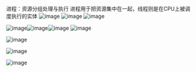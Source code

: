 进程：资源分组处理与执行
进程用于把资源集中在一起，线程则是在CPU上被调度执行的实体
![image](https://user-images.githubusercontent.com/107925483/228170844-04896474-ec36-4d1c-940c-d33632c273c2.png)
![image](https://user-images.githubusercontent.com/107925483/228171584-829b7a65-a637-4294-b63e-5db28ff91c46.png)
![image](https://user-images.githubusercontent.com/107925483/228178277-84fd3bae-4d0f-4e38-9102-1cc89af4e8f1.png)


![image](https://user-images.githubusercontent.com/107925483/228420184-93f94535-c348-4586-b23c-6b2ac6b2c238.png)![image](https://user-images.githubusercontent.com/107925483/228420210-cd24777c-4bf3-490b-bc1a-0fce45e377e3.png)![image](https://user-images.githubusercontent.com/107925483/228420312-6b9cfee0-fa76-41b6-9e4d-17217c161444.png)
![image](https://user-images.githubusercontent.com/107925483/228420376-9f6f2fda-fbdc-4b5a-8147-82679999f09b.png)



![image](https://user-images.githubusercontent.com/107925483/228454012-a2335e60-5723-4539-9abf-86a038d7a451.png)

![image](https://user-images.githubusercontent.com/107925483/228467797-1c685274-ff0b-4d97-b819-ee107cde9b39.png)

![image](https://user-images.githubusercontent.com/107925483/228475871-9dc3809f-6673-49c8-be01-ffa9c4d07df0.png)
